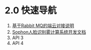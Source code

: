 # 2.0 快速导航

1. [基于Rabbit MQ的端云对接说明](../v1.0/1.1-api-lie-biao/1.-ji-yu-rabbit-mq-de-duan-yun-dui-jie-shuo-ming/)
2. [Sophon人脸识别雾计算系统开发文档](../v1.0/1.1-api-lie-biao/2.sophon-ren-lian-shi-bie-wu-ji-suan-xi-tong-kai-fa-wen-dang.md)
3. API 3
4. API 4

